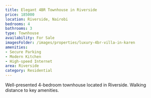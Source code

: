 ```yaml
---
title: Elegant 4BR Townhouse in Riverside
price: 185000
location: Riverside, Nairobi
bedrooms: 4
bathrooms: 3
type: Townhouse
availability: For Sale
imagesFolder: /images/properties/luxury-4br-villa-in-karen
amenities:
- Secure Parking
- Modern Kitchen
- High-speed Internet
area: Riverside
category: Residential
---
```


Well-presented 4-bedroom townhouse located in Riverside. Walking distance to key amenities.
